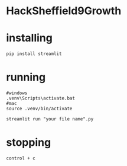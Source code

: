 # HackSheffield9Growth


# installing
```
pip install streamlit
```

# running
```
#windows
.venv\Scripts\activate.bat
#mac
source .venv/bin/activate
```
```
streamlit run "your file name".py
```


# stopping
```
control + c
```

